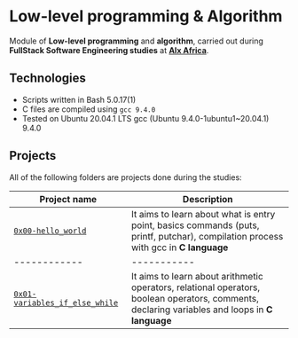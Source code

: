 # Low-level programming & Algorithm

Module of **Low-level programming** and **algorithm**, carried out during **FullStack Software Engineering studies** at **[Alx Africa](https://www.alxafrica.com/)**.


## Technologies
* Scripts written in Bash 5.0.17(1)
* C files are compiled using `gcc 9.4.0`
* Tested on Ubuntu 20.04.1 LTS
gcc (Ubuntu 9.4.0-1ubuntu1~20.04.1) 9.4.0

## Projects
All of the following folders are projects done during the studies:

| Project name | Description |
| ------------ | ----------- |
| [`0x00-hello_world`](https://github.com/MELJOESTEIN/alx-low_level_programming/tree/master/0x00-hello_world) | It aims to learn about what is entry point, basics commands (puts, printf, putchar), compilation process with gcc in **C language** |
| ------------ | ----------- |
| [`0x01-variables_if_else_while`](https://github.com/MELJOESTEIN/alx-low_level_programming/tree/master/0x01-variables_if_else_while) | It aims to learn about arithmetic operators, relational operators, boolean operators, comments, declaring variables and loops in **C language** |
